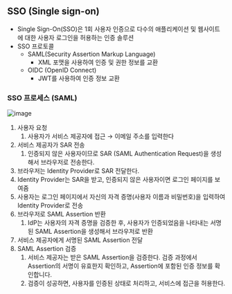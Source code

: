 ## SSO (Single sign-on)

- Single Sign-On(SSO)은 1회 사용자 인증으로 다수의 애플리케이션 및 웹사이트에 대한 사용자 로그인을 허용하는 인증 솔루션
- SSO 프로토콜
    - SAML(Security Assertion Markup Language)
        - XML 포맷을 사용하여 인증 및 권한 정보를 교환
    - OIDC (OpenID Connect)
        - JWT를 사용하여 인증 정보 교환

### SSO 프로세스 (SAML)

![image](https://github.com/heeom/202404-http-perfect-guide/assets/64389364/8af8f5dd-14c7-4436-bf03-e65e33177183)


1. 사용자 요청 
    1. 사용자가 서비스 제공자에 접근 → 이메일 주소를 입력한다
2. 서비스 제공자가 SAR 전송
    1. 인증되지 않은 사용자이므로 SAR (SAML Authentication Request)을 생성해서 브라우저로 전송한다.
3. 브라우저는 Identity Provider로 SAR 전달한다.
4. Identity Provider는 SAR을 받고, 인증되지 않은 사용자이면 로그인 페이지를 보여줌
5. 사용자는 로그인 페이지에서 자신의 자격 증명(사용자 이름과 비밀번호)을 입력하여 Identity Provider로 전송
6. 브라우저로 SAML Assertion 반환
    1. IdP는 사용자의 자격 증명을 검증한 후, 사용자가 인증되었음을 나타내는 서명된 SAML Assertion을 생성해서 브라우저로 반환
7. 서비스 제공자에게 서명된 SAML Assertion 전달
8. SAML Assertion 검증
    1. 서비스 제공자는 받은 SAML Assertion을 검증한다. 검증 과정에서 Assertion의 서명이 유효한지 확인하고, Assertion에 포함된 인증 정보를 확인합니다.
    2. 검증이 성공하면, 사용자를 인증된 상태로 처리하고, 서비스에 접근을 허용한다.
